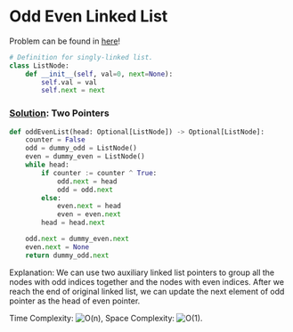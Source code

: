 # Odd Even Linked List

Problem can be found in [here](https://leetcode.com/problems/odd-even-linked-list/)!

```python
# Definition for singly-linked list.
class ListNode:
    def __init__(self, val=0, next=None):
        self.val = val
        self.next = next
```

### [Solution](/Linked%20List/328-OddEvenLinkedList/solution.py): Two Pointers

```python
def oddEvenList(head: Optional[ListNode]) -> Optional[ListNode]:
    counter = False
    odd = dummy_odd = ListNode()
    even = dummy_even = ListNode()
    while head:
        if counter := counter ^ True:
            odd.next = head
            odd = odd.next
        else:
            even.next = head
            even = even.next
        head = head.next

    odd.next = dummy_even.next
    even.next = None
    return dummy_odd.next
```

Explanation: We can use two auxiliary linked list pointers to group all the nodes with odd indices together and the nodes with even indices. After we reach the end of original linked list, we can update the next element of odd pointer as the head of even pointer.

Time Complexity: ![O(n)](<https://latex.codecogs.com/svg.image?\inline&space;O(n)>), Space Complexity: ![O(1)](<https://latex.codecogs.com/svg.image?\inline&space;O(1)>).
